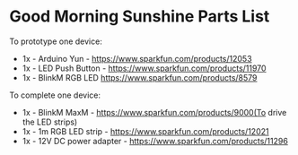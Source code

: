 
Good Morning Sunshine Parts List 
================================

To prototype one device:
- 1x - Arduino Yun - https://www.sparkfun.com/products/12053
- 1x - LED Push Button - https://www.sparkfun.com/products/11970
- 1x - BlinkM RGB LED https://www.sparkfun.com/products/8579

To complete one device:
- 1x - BlinkM MaxM - https://www.sparkfun.com/products/9000(To drive the LED strips)
- 1x - 1m RGB LED strip - https://www.sparkfun.com/products/12021
- 1x - 12V DC power adapter - https://www.sparkfun.com/products/11296

